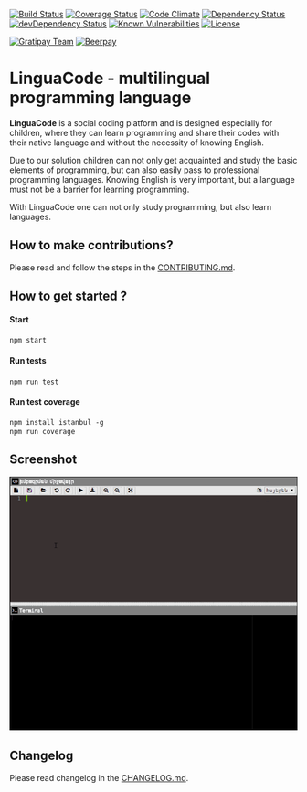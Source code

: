 [![Build Status](https://travis-ci.org/LinguaCode/linguacode-api.svg?branch=master)](https://travis-ci.org/LinguaCode/linguacode-api)
[![Coverage Status](https://coveralls.io/repos/github/LinguaCode/linguacode-api/badge.svg?branch=master&v=6)](https://coveralls.io/github/LinguaCode/linguacode-api?branch=master)
[![Code Climate](https://codeclimate.com/github/LinguaCode/linguacode-api/badges/gpa.svg?v=1)](https://codeclimate.com/github/LinguaCode/linguacode-api)
[![Dependency Status](https://david-dm.org/LinguaCode/linguacode-api.svg)](https://david-dm.org/LinguaCode/linguacode-api)
[![devDependency Status](https://david-dm.org/LinguaCode/linguacode-api/dev-status.svg)](https://david-dm.org/LinguaCode/linguacode-api#info=devDependencies)
[![Known Vulnerabilities](https://snyk.io/test/github/LinguaCode/linguacode-api/3712b14a8a61690b8d3383227576d348df699ddf/badge.svg)](https://snyk.io/test/github/LinguaCode/linguacode-api/3712b14a8a61690b8d3383227576d348df699ddf)
[![License](http://img.shields.io/:license-gpl3-blue.svg?style=flat-square)](http://www.gnu.org/licenses/gpl-3.0.html)

[![Gratipay Team](https://img.shields.io/gratipay/team/LinguaCode.svg?maxAge=2592000&)](https://gratipay.com/LinguaCode/)
[![Beerpay](https://img.shields.io/beerpay/LinguaCode/linguacode-api.svg?maxAge=2592000?style=flat-square)](https://beerpay.io/LinguaCode/linguacode-api)

# LinguaCode - multilingual programming language
**LinguaCode** is a social coding platform and is designed especially for children, where they can learn programming and share their codes with their native language and without the necessity of knowing English.

Due to our solution children can not only get acquainted and study the basic elements of programming, but can also easily pass to professional programming languages. Knowing English is very important, but a language must not be a barrier for learning programming. 

With LinguaCode one can not only study programming, but also learn languages.

## How to make contributions?
Please read and follow the steps in the [CONTRIBUTING.md](https://github.com/LinguaCode/linguacode-api/blob/master/CONTRIBUTING.md).

## How to get started ?
#### Start
`npm start`

#### Run tests
`npm run test`

#### Run test coverage
```
npm install istanbul -g
npm run coverage
```

## Screenshot

![0.0.1](/screenshots/demonstration_0.0.1.gif)

## Changelog
Please read changelog in the [CHANGELOG.md](https://github.com/LinguaCode/linguacode-api/blob/master/CHANGELOG.md).
